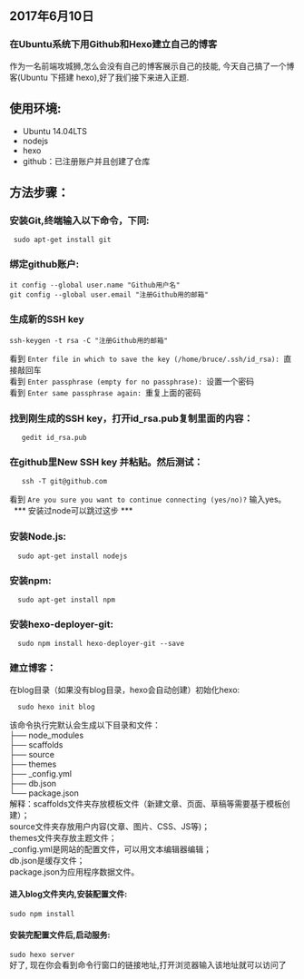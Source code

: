 
## 2017年6月10日
 ### 在Ubuntu系统下用Github和Hexo建立自己的博客
作为一名前端攻城狮,怎么会没有自己的博客展示自己的技能, 今天自己搞了一个博客(Ubuntu 下搭建 hexo),好了我们接下来进入正题.

## 使用环境:
  - Ubuntu 14.04LTS
  - nodejs
  - hexo
  - github：已注册账户并且创建了仓库

## 方法步骤：

### 安装Git,终端输入以下命令，下同:

```
 sudo apt-get install git
```
### 绑定github账户:

```
it config --global user.name "Github用户名"
git config --global user.email "注册Github用的邮箱"
```
### 生成新的SSH key

```
ssh-keygen -t rsa -C "注册Github用的邮箱"
```
看到 ```Enter file in which to save the key (/home/bruce/.ssh/id_rsa): ```直接敲回车<br/>
看到 ```Enter passphrase (empty for no passphrase): ```设置一个密码<br/>
看到 ```Enter same passphrase again: ```重复上面的密码<br/>

### 找到刚生成的SSH key，打开id_rsa.pub复制里面的内容：
```cd ~/.ssh
   gedit id_rsa.pub
```
### 在github里New SSH key 并粘贴。然后测试：<br/>
``` 
   ssh -T git@github.com 
```
看到 ```Are you sure you want to continue connecting (yes/no)?``` 输入yes。<br/>
   *** 安装过node可以跳过这步 ***
### 安装Node.js:
```
  sudo apt-get install nodejs
```
### 安装npm:
```
  sudo apt-get install npm 
```
### 安装hexo-deployer-git:
```
  sudo npm install hexo-deployer-git --save
```
### 建立博客：
在blog目录（如果没有blog目录，hexo会自动创建）初始化hexo:
```
  sudo hexo init blog
```
该命令执行完默认会生成以下目录和文件：<br/>
├── node_modules <br/>
├── scaffolds <br/>
├── source <br/> 
├── themes <br/>
├── _config.yml <br/>
├── db.json <br/>
└── package.json <br/>
解释：scaffolds文件夹存放模板文件（新建文章、页面、草稿等需要基于模板创建）； <br/>
source文件夹存放用户内容(文章、图片、CSS、JS等)； <br/>
themes文件夹存放主题文件； <br/>
_config.yml是网站的配置文件，可以用文本编辑器编辑； <br/>
db.json是缓存文件； <br/>
package.json为应用程序数据文件。 <br/>

#### 进入blog文件夹内,安装配置文件:
``` sudo npm install ```
#### 安装完配置文件后,启动服务:
``` sudo hexo server ``` <br/>
好了, 现在你会看到命令行窗口的链接地址,打开浏览器输入该地址就可以访问了

 
